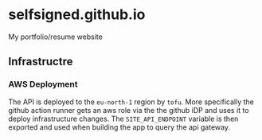 # selfsigned.github.io

My portfolio/resume website

## Infrastructre

### AWS Deployment

The API is deployed to the `eu-north-1` region by `tofu`. More specifically the github action runner gets an aws role via the the github iDP and uses it to deploy infrastructure changes.
The `SITE_API_ENDPOINT` variable is then exported and used when building the app to query the api gateway.

